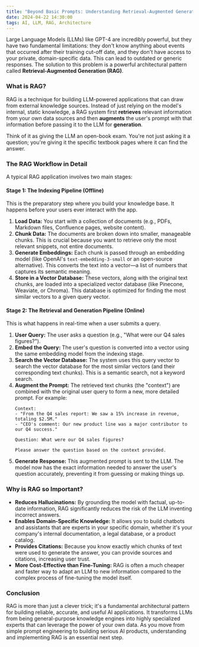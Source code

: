 ```yaml
---
title: "Beyond Basic Prompts: Understanding Retrieval-Augmented Generation (RAG) in AI Apps"
date: 2024-04-22 14:30:00
tags: AI, LLM, RAG, Architecture
---
```


Large Language Models (LLMs) like GPT-4 are incredibly powerful, but they have two fundamental limitations: they don't know anything about events that occurred after their training cut-off date, and they don't have access to your private, domain-specific data. This can lead to outdated or generic responses. The solution to this problem is a powerful architectural pattern called **Retrieval-Augmented Generation (RAG)**.

<!--more-->

### What is RAG?

RAG is a technique for building LLM-powered applications that can draw from external knowledge sources. Instead of just relying on the model's internal, static knowledge, a RAG system first **retrieves** relevant information from your own data sources and then **augments** the user's prompt with that information before passing it to the LLM for **generation**.

Think of it as giving the LLM an open-book exam. You're not just asking it a question; you're giving it the specific textbook pages where it can find the answer.

### The RAG Workflow in Detail

A typical RAG application involves two main stages:

#### Stage 1: The Indexing Pipeline (Offline)

This is the preparatory step where you build your knowledge base. It happens before your users ever interact with the app.

1.  **Load Data:** You start with a collection of documents (e.g., PDFs, Markdown files, Confluence pages, website content).
2.  **Chunk Data:** The documents are broken down into smaller, manageable chunks. This is crucial because you want to retrieve only the most relevant snippets, not entire documents.
3.  **Generate Embeddings:** Each chunk is passed through an embedding model (like OpenAI's `text-embedding-3-small` or an open-source alternative). This converts the text into a vector—a list of numbers that captures its semantic meaning.
4.  **Store in a Vector Database:** These vectors, along with the original text chunks, are loaded into a specialized vector database (like Pinecone, Weaviate, or Chroma). This database is optimized for finding the most similar vectors to a given query vector.

#### Stage 2: The Retrieval and Generation Pipeline (Online)

This is what happens in real-time when a user submits a query.

1.  **User Query:** The user asks a question (e.g., "What were our Q4 sales figures?").
2.  **Embed the Query:** The user's question is converted into a vector using the same embedding model from the indexing stage.
3.  **Search the Vector Database:** The system uses this query vector to search the vector database for the most similar vectors (and their corresponding text chunks). This is a semantic search, not a keyword search.
4.  **Augment the Prompt:** The retrieved text chunks (the "context") are combined with the original user query to form a new, more detailed prompt. For example:
    ```
    Context:
    - "From the Q4 sales report: We saw a 15% increase in revenue, totaling $2.5M."
    - "CEO's comment: Our new product line was a major contributor to our Q4 success."

    Question: What were our Q4 sales figures?

    Please answer the question based on the context provided.
    ```
5.  **Generate Response:** This augmented prompt is sent to the LLM. The model now has the exact information needed to answer the user's question accurately, preventing it from guessing or making things up.

### Why is RAG so Important?

*   **Reduces Hallucinations:** By grounding the model with factual, up-to-date information, RAG significantly reduces the risk of the LLM inventing incorrect answers.
*   **Enables Domain-Specific Knowledge:** It allows you to build chatbots and assistants that are experts in your specific domain, whether it's your company's internal documentation, a legal database, or a product catalog.
*   **Provides Citations:** Because you know exactly which chunks of text were used to generate the answer, you can provide sources and citations, increasing user trust.
*   **More Cost-Effective than Fine-Tuning:** RAG is often a much cheaper and faster way to adapt an LLM to new information compared to the complex process of fine-tuning the model itself.

### Conclusion

RAG is more than just a clever trick; it's a fundamental architectural pattern for building reliable, accurate, and useful AI applications. It transforms LLMs from being general-purpose knowledge engines into highly specialized experts that can leverage the power of your own data. As you move from simple prompt engineering to building serious AI products, understanding and implementing RAG is an essential next step.